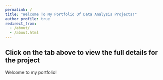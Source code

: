 ```yaml
---
permalink: /
title: "Welcome To My Portfolio Of Data Analysis Projects!"
author_profile: true
redirect_from: 
  - /about/
  - /about.html
---
```


## Click on the tab above to view the full details for the project ## 

Welcome to my portfolio! 




